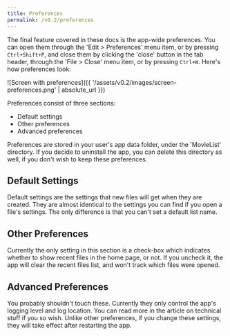 ```yaml
---
title: Preferences
permalink: /v0.2/preferences
---
```


The final feature covered in these docs is the app-wide preferences. You can open them through the 'Edit > Preferences'
menu item, or by pressing `Ctrl+Shift+P`, and close them by clicking the 'close' button in the tab header, through the
'File > Close' menu item, or by pressing `Ctrl+W`. Here's how preferences look:

![Screen with preferences]({{ '/assets/v0.2/images/screen-preferences.png' | absolute_url }})

Preferences consist of three sections:

- Default settings
- Other preferences
- Advanced preferences

Preferences are stored in your user's app data folder, under the 'MovieList' directory. If you decide to uninstall the
app, you can delete this directory as well, if you don't wish to keep these preferences.

## Default Settings

Default settings are the settings that new files will get when they are created. They are almost identical to the
settings you can find if you open a file's settings. The only difference is that you can't set a default list name.

## Other Preferences

Currently the only setting in this section is a check-box which indicates whether to show recent files in the home page,
or not. If you uncheck it, the app will clear the recent files list, and won't track which files were opened.

## Advanced Preferences

You probably shouldn't touch these. Currently they only control the app's logging level and log location. You can read
more in the article on technical stuff if you so wish. Unlike other preferences, if you change these settings, they will
take effect after restarting the app.
